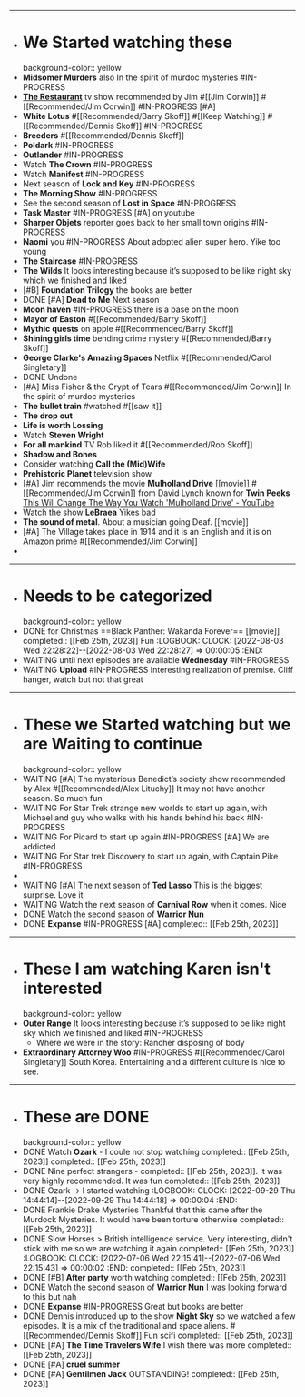 - ------------------------------------------------
- # We Started watching these
  background-color:: yellow
- **Midsomer Murders**  also In the spirit of murdoc mysteries #IN-PROGRESS
- [**The Restaurant**](https://www.amazon.com/s?k=the+restaurant&i=instant-video&dc&crid=2TNX49KOT4FAY&sprefix=the+restu%2Cinstant-video%2C140&ref=a9_sc_1) tv show recommended by Jim  #[[Jim Corwin]] #[[Recommended/Jim Corwin]] #IN-PROGRESS [#A]
- **White Lotus** #[[Recommended/Barry Skoff]] #[[Keep Watching]] #[[Recommended/Dennis Skoff]] #IN-PROGRESS
- **Breeders** #[[Recommended/Dennis Skoff]]
- **Poldark**  #IN-PROGRESS
- **Outlander**  #IN-PROGRESS
- Watch **The Crown**  #IN-PROGRESS
- Watch **Manifest**  #IN-PROGRESS
- Next season of **Lock and Key**  #IN-PROGRESS
- **The Morning Show**  #IN-PROGRESS
- See the second season of **Lost in Space**  #IN-PROGRESS
- **Task Master** #IN-PROGRESS [#A] on youtube
- **Sharper Objets** reporter goes back to her small town origins  #IN-PROGRESS
- **Naomi** you  #IN-PROGRESS About adopted alien super hero. Yike too young
- **The Staircase**  #IN-PROGRESS
- **The Wilds** It looks interesting because it’s supposed to be like night sky which we finished and liked
- [#B] **Foundation Trilogy** the books are better
- DONE [#A] **Dead to Me** Next season
- **Moon haven** #IN-PROGRESS there is a base on the moon
- **Mayor of Easton** #[[Recommended/Barry Skoff]]
- **Mythic quests** on apple #[[Recommended/Barry Skoff]]
- **Shining girls time** bending crime mystery  #[[Recommended/Barry Skoff]]
- **George Clarke's Amazing Spaces** Netflix #[[Recommended/Carol Singletary]]
- DONE Undone
- [#A] Miss Fisher & the Crypt of Tears #[[Recommended/Jim Corwin]] In the spirit of murdoc mysteries
- **The bullet train** #watched #[[saw it]]
- **The drop out**
- **Life is worth Lossing**
- Watch **Steven Wright**
- **For all mankind** TV Rob liked it  #[[Recommended/Rob Skoff]]
- **Shadow and Bones**
- Consider watching **Call the (Mid)Wife**
- **Prehistoric Planet** television show
- [#A] Jim recommends the movie **Mulholland Drive**  [[movie]] #[[Recommended/Jim Corwin]] from David Lynch known for __Twin Peeks__ [This Will Change The Way You Watch 'Mulholland Drive' - YouTube](https://www.youtube.com/watch?v=UHffMTDAtPk)
- Watch the  show **LeBraea** Yikes bad
- **The sound of metal**. About a musician going Deaf.  [[movie]]
- [#A] The Village takes place in 1914 and it is an English and it is on Amazon prime #[[Recommended/Jim Corwin]]
-
- ------------------------------------------------
- # Needs to be categorized
  background-color:: yellow
- DONE for Christmas  ==Black Panther: Wakanda Forever==  [[movie]]
  completed:: [[Feb 25th, 2023]] Fun
  :LOGBOOK:
  CLOCK: [2022-08-03 Wed 22:28:22]--[2022-08-03 Wed 22:28:27] =>  00:00:05
  :END:
- WAITING until next episodes are available **Wednesday**  #IN-PROGRESS
- WAITING  **Upload**  #IN-PROGRESS Interesting realization of premise. Cliff hanger, watch but not that great
- ------------------------------------------------
- # These we Started watching but we are Waiting to continue
  background-color:: yellow
- WAITING [#A] The mysterious Benedict’s society  show recommended by Alex #[[Recommended/Alex Lituchy]] It may not have another season. So much fun
- WAITING For Star Trek strange new worlds to start up again, with Michael and guy who walks with his hands behind his back #IN-PROGRESS
- WAITING For Picard to start up again #IN-PROGRESS [#A] We are addicted
- WAITING For Star trek Discovery to start up again, with Captain Pike #IN-PROGRESS
-
- WAITING [#A] The next season of **Ted Lasso** This is the biggest surprise. Love it
- WAITING Watch the next season of **Carnival Row** when it comes. Nice
- DONE Watch the second season of **Warrior Nun**
- DONE **Expanse**  #IN-PROGRESS [#A]
  completed:: [[Feb 25th, 2023]]
- ------------------------------------------------
- # These I am watching Karen isn't interested
  background-color:: yellow
- **Outer Range** It looks interesting because it’s supposed to be like night sky which we finished and liked #IN-PROGRESS
	- Where we were in the story: Rancher disposing of body
- **Extraordinary Attorney Woo**  #IN-PROGRESS #[[Recommended/Carol Singletary]] South Korea. Entertaining and a different culture is nice to see.
- ------------------------------------------------
- # These are DONE
  background-color:: yellow
- DONE Watch **Ozark** - I coule not stop watching completed:: [[Feb 25th, 2023]]
  completed:: [[Feb 25th, 2023]]
- DONE Nine perfect strangers - completed:: [[Feb 25th, 2023]]. It was very highly recommended. It was fun
  completed:: [[Feb 25th, 2023]]
- DONE Ozark -> I started watching
  :LOGBOOK:
  CLOCK: [2022-09-29 Thu 14:44:14]--[2022-09-29 Thu 14:44:18] =>  00:00:04
  :END:
- DONE Frankie Drake Mysteries Thankful that this came after the Murdock Mysteries. It would have been torture otherwise
  completed:: [[Feb 25th, 2023]]
- DONE Slow Horses > British intelligence service. Very interesting, didn't stick with me so we are watching it again 
  completed:: [[Feb 25th, 2023]]
  :LOGBOOK:
  CLOCK: [2022-07-06 Wed 22:15:41]--[2022-07-06 Wed 22:15:43] =>  00:00:02
  :END:
  completed:: [[Feb 25th, 2023]]
- DONE [#B] **After party** worth watching
  completed:: [[Feb 25th, 2023]]
- DONE Watch the second season of **Warrior Nun** I was looking forward to this but nah
- DONE **Expanse**  #IN-PROGRESS Great but books are better
- DONE Dennis introduced up to the show **Night Sky** so we watched a few episodes. It is a mix of the traditional and space aliens.  #[[Recommended/Dennis Skoff]] Fun scifi
  completed:: [[Feb 25th, 2023]]
- DONE [#A] **The Time Travelers Wife** I wish there was more
  completed:: [[Feb 25th, 2023]]
- DONE [#A] **cruel summer**
- DONE [#A] **Gentilmen Jack** OUTSTANDING!
  completed:: [[Feb 25th, 2023]]